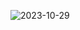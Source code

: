 
![2023-10-29](https://github.com/zmgmarina/ArchitectureOP/assets/113174444/c9522255-f237-45d3-a8e4-6bb163e9a5e2)
